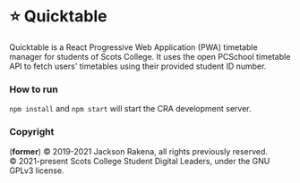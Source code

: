 # ⭐️ Quicktable
Quicktable is a React Progressive Web Application (PWA) timetable manager for students of Scots College. It uses the open PCSchool timetable API to fetch users' timetables using their provided student ID number.

### How to run
`npm install` and `npm start` will start the CRA development server.


### Copyright
(**former**) &copy; 2019-2021 Jackson Rakena, all rights previously reserved.  
&copy; 2021-present Scots College Student Digital Leaders, under the GNU GPLv3 license. 
